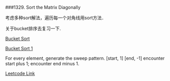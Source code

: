 ###1329. Sort the Matrix Diagonally

考虑多种sort解法，遍历每一个对角线用sort方法．

关于bucket排序去复习一下.

[Bucket Sort](https://zhuanlan.zhihu.com/p/46138077)

[Bucket Sort 1](https://www.netjstech.com/2019/01/bucket-sort-program-in-java.html)

For every element, generate the sweep pattern.
[start, 1]
[end, -1]
encounter start plus 1; encounter end minus 1.

[Leetcode Link](https://leetcode.com/problems/sort-the-matrix-diagonally/)
